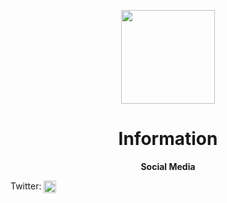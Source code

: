 <!DOCTYPE html>
<html>

<p align="center">
    <img src="https://imgur.com/a/uiqe9Hw.png" width="150" height="150"/>
    <h1 align="center">Information</h1>
</p>

<p align="center">
        <strong>Social Media</strong>
    <p>Twitter: <a href="https://twitter.com/AtlasOrb" target="blank"><img align="center" src="https://cdn.jsdelivr.net/npm/simple-icons@3.0.1/icons/twitter.svg" alt="kevstahjr" height="20" width="20" /></a></p>

<br>
<br>
</html>
